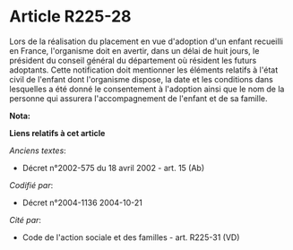 # Article R225-28

Lors de la réalisation du placement en vue d'adoption d'un enfant recueilli en France, l'organisme doit en avertir, dans un
délai de huit jours, le président du conseil général du département où résident les futurs adoptants. Cette notification doit
mentionner les éléments relatifs à l'état civil de l'enfant dont l'organisme dispose, la date et les conditions dans
lesquelles a été donné le consentement à l'adoption ainsi que le nom de la personne qui assurera l'accompagnement de l'enfant
et de sa famille.

**Nota:**



**Liens relatifs à cet article**

_Anciens textes_:

  - Décret n°2002-575 du 18 avril 2002 - art. 15 (Ab)

_Codifié par_:

  - Décret n°2004-1136 2004-10-21

_Cité par_:

  - Code de l'action sociale et des familles - art. R225-31 (VD)
